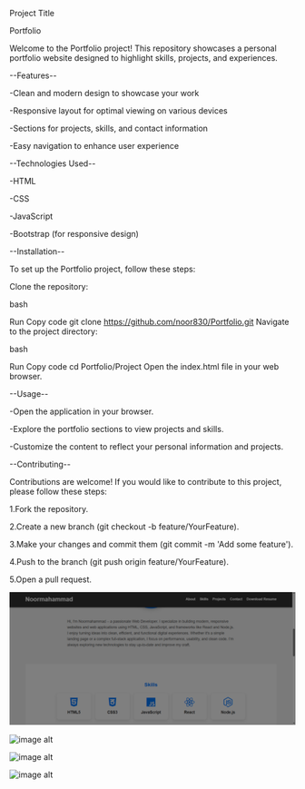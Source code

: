 Project Title

Portfolio

Welcome to the Portfolio project! This repository showcases a personal portfolio website designed to highlight skills, projects, and experiences.

--Features--

-Clean and modern design to showcase your work

-Responsive layout for optimal viewing on various devices

-Sections for projects, skills, and contact information

-Easy navigation to enhance user experience

--Technologies Used--

-HTML

-CSS

-JavaScript

-Bootstrap (for responsive design)

--Installation--

To set up the Portfolio project, follow these steps:

Clone the repository:

bash

Run Copy code git clone https://github.com/noor830/Portfolio.git Navigate to the project directory:

bash

Run Copy code cd Portfolio/Project Open the index.html file in your web browser.

--Usage--

-Open the application in your browser.

-Explore the portfolio sections to view projects and skills.

-Customize the content to reflect your personal information and projects.

--Contributing--

Contributions are welcome! If you would like to contribute to this project, please follow these steps:

1.Fork the repository.

2.Create a new branch (git checkout -b feature/YourFeature).

3.Make your changes and commit them (git commit -m 'Add some feature').

4.Push to the branch (git push origin feature/YourFeature).

5.Open a pull request.

![image alt](https://github.com/noor830/Portfolio/blob/04c883d337f0a26707f11574e52f9cea53dda6d6/9.png)

![image alt]()

![image alt]()

![image alt]()

